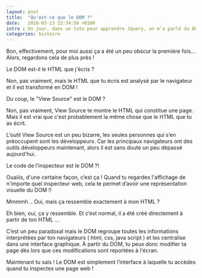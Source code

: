```yaml
---
layout: post
title:  "Qu'est-ce que le DOM ?"
date:   2018-03-13 22:34:58 +0100
intro : Un jour, dans un tuto pour apprendre Jquery, on m’a parlé du DOM, tu ne connais pas le DOM ? Mais si, le DOM ! Le Document Object Model voyons !
categories: histoire
---
```


Bon, effectivement, pour moi aussi ça a été un peu obscur la première fois…  Alors, regardons cela de plus près !

Le DOM est-il le HTML que j'écris ?

Non, pas vraiment, mais le HTML que tu écris est analysé par le navigateur et il est transformé en DOM !


Du coup, le "View Source" est le DOM ?

Non, pas vraiment, View Source te montre le HTML qui constitue une page. Mais il est vrai que c'est probablement la même chose que le HTML que tu as écrit.

L’outil View Source est un peu bizarre, les seules personnes qui s’en préoccupent sont les développeurs. Car les principaux navigateurs ont des outils développeurs maintenant, alors il est sans doute un peu dépassé aujourd'hui.


Le code de l’inspecteur est le DOM ?!

Ouaiiis, d'une certaine façon, c’est ça ! Quand tu regardes l'affichage de n'importe quel inspecteur web, cela te permet d’avoir une représentation visuelle du DOM !!


Mmmmh .. Oui, mais ça ressemble exactement à mon HTML ?

Eh bien, oui, ça y ressemble. Et c’est normal, il a été créé directement à partir de ton HTML …

C’est un peu paradoxal mais le DOM regroupe toutes les informations interprétées par ton navigateurs ( html, css, java script ) et les centralise dans une interface graphique. À partir du DOM, tu peux donc modifier ta page dès lors que ces modifications sont reportées à l'écran.

Maintenant tu sais ! Le DOM est simplement l’interface à laquelle tu accèdes quand tu inspectes une page web !
